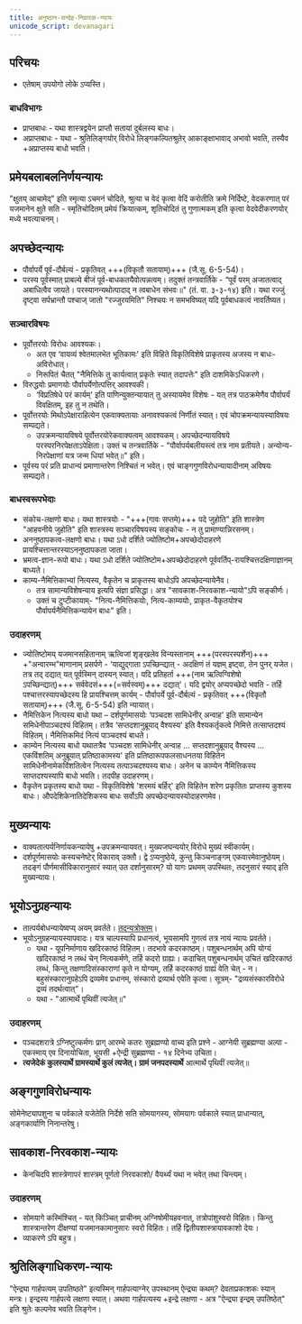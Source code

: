 ```yaml
---
title: अनुष्ठान-सन्देह-निवारक-न्यायः
unicode_script: devanagari
---
```


## परिचयः
- एतेषाम् उपयोगो लोके ऽप्यस्ति।

### बाधविभागः
- प्राप्तबाधः - यथा शास्त्रद्वयेन प्राप्तौ सतायां दुर्बलस्य बाधः।
- अप्राप्तबाधः - यथा - श्रुतिलिङ्गयोर् विरोधे लिङ्गकल्पितश्रुतेर् आकाङ्क्षाभावाद् अभावो भवति, तस्यैव +अप्राप्तस्य बाधो भवति। 


## प्रमेयबलाबलनिर्णयन्यायः 
"क्षुतय् आचामेद्" इति स्मृत्या ऽचमनं चोदिते, श्रुत्या च वेदं कृत्वा वेदिं करोतीति क्रमे निर्दिष्टे, वेदकरणात् परं यजमानेन क्षुते सति -  स्मृतिचोदितम् प्रमेयं क्रियात्कम्, शृतिचोदितं तु गुणात्मकम् इति कृत्वा वेदवेदीकरणयोर् मध्ये भवत्याचनम्।

## अपच्छेदन्यायः
- पौर्वापर्ये पूर्व-दौर्बल्यं - प्रकृतिवत् +++(विकृतौ सतायाम्)+++ (जै.सू. 6-5-54)।
- परस्य पूर्वस्मात् प्राबल्ये बीजं पूर्व-बाधकतयैवोत्पन्नत्वम्। तदुक्तं तन्त्रवार्तिके - “पूर्वं परम् अजातत्वाद् अबाधित्वैव जायते। परस्यानन्यथोत्पादाद् न त्वबाधेन संभवः॥" (तं. वा. ३-३-१४) इति। यथा रज्जुं दृष्ट्वा सर्पभ्रान्तौ पश्चाज् जातो "रज्जुरयमिति" निश्चयः न समभविष्यत् यदि पूर्वबाधकत्वं नावर्तिष्यत।

### सञ्चारविषयः
- पूर्वोत्तरयोः विरोधः आवश्यकः।
  - अत एव ‘वायव्यं श्वेतमालभेत भूतिकामः' इति विहिते विकृतिविशेषे प्राकृतस्य अजस्य न बाधः- अविरोधात्।
  - निरूपितं चैतत् "नैमित्तिके तु कार्यत्वात् प्रकृतेः स्यात् तदापत्तेः" इति दाशमिकेऽधिकरणे।
- विरुद्धयोः प्रमाणयोः पौर्वापर्येणोत्पत्तिर् आवश्यकी।
  - ‘विप्रतिषेधे परं कार्यम्' इति पाणिन्युक्तन्यायात् तु अस्यायमेव विशेषः - यत् तत्र पाठक्रमेणैव पौर्वापर्यं विवक्षितम्, इह तु न तथेति।
- पूर्वोत्तरयोः मिथोऽपेक्षाराहित्येन एकवाक्यतायाः अनावश्यकत्वं निर्णीतं स्यात्। एवं चोपक्रमन्यायस्याविषयः सम्पद्यते।
    - उपक्रमन्यायविषये पूर्वोत्तरयोरेकवाक्यत्वम् आवश्यकम्। अपच्छेदन्यायविषये परस्परनिरपेक्षताऽपेक्षिता। उक्तं च तन्त्रवार्तिके - "पौर्वापर्यबलीयस्त्वं तत्र नाम प्रतीयते। अन्योन्य-निरपेक्षाणां यत्र जन्म धियां भवेत्॥" इति।
- पूर्वस्य परं प्रति प्राधान्यं प्रमाणान्तरेण निश्चितं न भवेत्। एवं चाङ्गगुणविरोधन्यायादीनाम् अविषयः सम्पद्यते।


### बाधस्वरूपभेदाः
- संकोच-लक्षणो बाधः। यथा शास्त्रयोः - "+++(गावः सप्तमे)+++ पदे जुहोति" इति शास्त्रेण "आहवनीये जुहोति" इति शास्त्रस्य सञ्चारविषयस्य सङ्कोचः - न तु प्रामाण्यान्निरसनम्। 
- अननुष्ठापकत्व-लक्षणो बाधः। यथा ऽधो दर्शिते ज्योतिष्टोम+अपच्छेदोदाहरणे प्रायश्चित्तान्तरस्याऽननुष्ठापकता जाता। 
- भ्रमत्व-ज्ञान-रूपो बाधः। यथा ऽधो दर्शिते ज्योतिष्टोम+अपच्छेदोदाहरणे पूर्ववर्तिप्-रायश्चित्तदक्षिणाज्ञानम् बाध्यते।
- काम्य-नैमित्तिकाभ्यां नित्यस्य, वैकृतेन च प्राकृतस्य बाधोऽपि अपच्छेदन्यायेनैव।
  - तत्र सामान्यविशेषन्याय इत्यपि संज्ञा प्रसिद्धा। अत्र "सावकाश-निरवकाश-न्यायो"ऽपि सङ्कीर्णः।
  - उक्तं च टुप्टीकायाम्- "नित्य-नैमित्तिकयोः, नित्य-काम्ययोः, प्राकृत-वैकृतयोश्च पौर्वापर्यनैमित्तिकन्यायेन बाधः" इति। 

### उदाहरणम्
- ज्योतिष्टोमय् यजमानसहितानाम् ऋत्विजां शृङ्खलेव विन्यस्तानाम् +++(परस्परस्पर्शेन)+++ +"अन्वारम्भ"माणानाम् प्रसर्पणे - ‘याद्युद्गाता ऽपच्छिन्द्यात् - अदक्षिणं तं यज्ञम् इष्ट्वा, तेन पुनर् यजेत। तत्र तद् दद्यात् यत् पूर्वस्मिन् दास्यन् स्यात्। यदि प्रतिहर्ता +++(नाम ऋत्विग्विशेषो ऽपच्छिन्द्यात्)+++ सर्ववेदसं+++(=सर्वस्वम्)+++ दद्यात्'। यदि द्वयोर् अप्यपच्छेदो भवति - तर्हि पश्चात्तरस्यापच्छेदस्य हि प्रायश्चित्तम् कार्यम् - पौर्वापर्ये पूर्व-दौर्बल्यं - प्रकृतिवत् +++(विकृतौ सतायाम्)+++ (जै.सू. 6-5-54) इति न्यायात्। 
- नैमित्तिकेन नित्यस्य बाधो यथा – दर्शपूर्णमासयोः ‘पञ्चदश सामिधेनीर् अन्वाह' इति सामान्येन समिधेनीपाञ्चदश्यं विहितम्। तत्रैव ‘सप्तदशानुब्रूयाद् वैश्यस्य' इति वैश्यकर्तृकत्वे निमित्ते तत्साप्तदश्यं विहितम्। नैमित्तिकमिदं नित्यं पाञ्चदश्यं बाधते।
- काम्येन नित्यस्य बाधो यथातत्रैव ‘पञ्चदश सामिधेनीर् अन्वाह … सप्तदशानुब्रूयाद् वैश्यस्य … एकविंशतिम् अनुब्रूयात् प्रतिष्ठाकामस्य' इति प्रतिष्ठारूपफलसाधनतया विहितेन सामिधेनीनामेकविंशतित्वेन नित्यस्य तत्पाञ्चदश्यस्य बाधः। अनेन च काम्येन नैमित्तिकस्य साप्तदश्यस्यापि बाधो भवति। तदपीह उदाहरणम्। 
- वैकृतेन प्रकृतस्य बाधो यथा - विकृतिविशेषे 'शरमयं बर्हिर्' इति विहितेन शरेण प्रकृतितः प्राप्तस्य कुशस्य बाधः। औपदेशिकेनातिदेशिकस्य बाधः सर्वोऽपि अपच्छेदन्यायस्योदाहरणमेव।

## मुख्यन्यायः
- वाक्यतात्पर्यनिर्णायकन्यायेषु +उपक्रमन्यायवत्। मुख्यजघन्ययोर् विरोधे मुख्यं स्वीकार्यम्।
- दर्शपूर्णमासयोः कस्यचनेष्टेर् विकाराव् उक्तौ। द्वे ऽप्यनुष्ठेये, कुन्तु किञ्चनाङ्गम् एकवारमेवानुष्ठेयम्। तदङ्गं पौर्णमासीविकारानुसारं स्यात् उत दर्शानुसारम्? यो यागः प्रथमम् उपस्थितः, तदनुसारं स्याद् इति मुख्यन्यायः।

## भूयोऽनुग्रहन्यायः
- तात्पर्यबोधन्यायेष्वप्य् अयम् प्रवर्तते। [तदन्यत्रोक्तम्](../bodhaH/nyAyaH/)।
- भूयोऽनुग्रहन्यायस्यापवादः। यत्र चाल्पस्यापि प्रधानत्वं, भूयसामपि गुणत्वं तत्र नायं न्यायः प्रवर्तते। 
    - यथा - यूपनिर्माणाय खदिरकाष्ठं विहितम्। तदभावे कदरकाष्ठम्। पशुबन्धनार्थम् अपि योग्यं खदिरकाष्ठं न लब्धं चेन् नित्यकर्मणे, तर्हि कदरो ग्राह्यः। कदाचित् पशुबन्धनार्थम् उचितं खदिरकाष्ठं लब्धं, किन्तु तक्षणादिसंस्काराणां कृते न योग्यम्, तर्हि कदरकाष्ठं ग्राह्यं वेति चेत् - न। बहुसंस्कारानुग्रहेऽपि द्रव्यमेव प्रधानम्, संस्कारो द्रव्यार्थ एवेति कृत्वा। सूत्रम्- "द्रव्यसंस्कारविरोधे द्रव्यं तदर्थत्वात्"। 
    - यथा - "आत्मार्थे पृथिवीं त्यजेत्॥"

### उदाहरणम्
- पञ्चदशरात्रे ऽग्निष्टुत्कर्मणः प्राग् आरम्भे कतरः सुब्रह्मण्यो वाच्य इति प्रश्ने - आग्नेयी सुब्रह्मण्या अल्पा - एकस्माय् एव दिनायोचिता, भूयसी +ऐन्द्री सुब्रह्मण्या - १४ दिनेभ्य उचिता। 
- **त्यजेदेकं कुलस्यार्थे ग्रामस्यार्थे कुलं त्यजेत्। ग्रामं जनपदस्यार्थे** आत्मार्थे पृथिवीं त्यजेत्॥

## अङ्गगुणविरोधन्यायः
सोमेनेष्ट्यापशुना च पर्वकाले यजेतेति निर्देशे सति सोमयागस्य, सोमयागः पर्वकाले स्यात् प्राधान्यात्, अङ्गकार्याणि निनान्तरेषु।

## सावकाश-निरवकाश-न्यायः
- केनचिदपि शास्त्रेणापरं शास्त्रम् पूर्णतो निरवकाशो/ वैयर्थ्यं यथा न भवेत् तथा चिन्त्यम्।

### उदाहरणम्
- सोमयागे कस्मिंश्चित् - यत् किञ्चित् प्राचीनम् अग्निषोमीयहवनात्, तत्रोपांशुस्वरो विहितः। किन्तु शास्त्रान्तरेण दीक्षण्यां यजमानकामानुसारः स्वरो विहितः। तर्हि द्वितीयशास्त्रायावकाशो देयः।
- व्याकरणे ऽपि बहुत्र।

## श्रुतिलिङ्गाधिकरण-न्यायः
"ऐन्द्र्या गार्हपत्यम् उपतिष्ठते" इत्यस्मिन् गार्हपत्याग्नेर् उपस्थानम् ऐन्द्र्या कथम्? देवताप्रकाशकः स्यान् मन्त्रः। इन्द्रस्य गार्हपत्ये लक्षणा स्यात्। अथवा गार्हपत्यस्य +इन्द्रे लक्षणा - अत्र "ऐन्द्र्या इन्द्रम् उपतिष्ठेत्" इति श्रुतेः कल्पनेव भवति लिङ्गेन।  